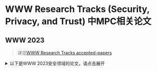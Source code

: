# WWW Research Tracks (Security, Privacy, and Trust) 中MPC相关论文

## WWW 2023

> 详见[WWW Research Tracks accepted-papers](xxx)

<details>
<summary>以下是WWW 2023安全领域的论文，请点击展开</summary>

+ ***Provenance of Training without Training Data: Towards Privacy-Preserving DNN Model Ownership Verification***
  + **作者**：Yunpeng Liu, Kexin Li, Zhuotao Liu, Bihan Wen, Ke Xu, Weiqiang Wang, Wenbiao Zhao and Qi Li
  + **主要内容**：本文提出了一种新颖的训练来源 (PoT) 方案，这是第一个在不访问任何原始数据集的情况下验证 DNN 模型所有权的实证研究，同时对现有攻击具有鲁棒性。
+ ***Meteor: Improved Secure 3-Party Neural Network Inference with Reducing Online Communication Costs***
  + **作者**：Ye Dong, Chen Xiaojun, Weizhan Jing, Li Kaiyun and Weiping Wang
  + **主要内容**：安全三方神经网络推理
+ ***Preserving Observable and Missing Data Distribution in Synthetic Data***
  + **作者**：Xinyue Wang, Hafiz Asif and Jaideep Vaidya
  + **主要内容**：
  + **备注**：[什么是合成数据？](https://www.appen.com.cn/blog/synthetic-data/)

</details>
